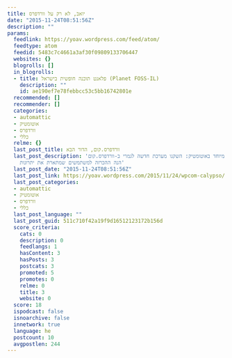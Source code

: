 ```yaml
---
title: יואב, לא רק על וורדפרס
date: "2015-11-24T08:51:56Z"
description: ""
params:
  feedlink: https://yoav.wordpress.com/feed/atom/
  feedtype: atom
  feedid: 5483c7c4661a3af30f09809133706447
  websites: {}
  blogrolls: []
  in_blogrolls:
  - title: פלאנט תוכנה חופשית בישראל (Planet FOSS-IL)
    description: ""
    id: ae190ef7e78febbcc53c5bb16742801e
  recommended: []
  recommender: []
  categories:
  - automattic
  - אוטומטיק
  - וורדפרס
  - כללי
  relme: {}
  last_post_title: וורדפרס.קום, הדור הבא
  last_post_description: 'אתמול היה יום מיוחד באוטומטיק: השקנו מערכת חדשה לגמרי ב-וורדפרס.קום.
    הנה ההכרזה למשתמשים שמתארת את יתרונות'
  last_post_date: "2015-11-24T08:51:56Z"
  last_post_link: https://yoav.wordpress.com/2015/11/24/wpcom-calypso/
  last_post_categories:
  - automattic
  - אוטומטיק
  - וורדפרס
  - כללי
  last_post_language: ""
  last_post_guid: 511c710f42a19f9d16512123172b156d
  score_criteria:
    cats: 0
    description: 0
    feedlangs: 1
    hasContent: 3
    hasPosts: 3
    postcats: 3
    promoted: 5
    promotes: 0
    relme: 0
    title: 3
    website: 0
  score: 18
  ispodcast: false
  isnoarchive: false
  innetwork: true
  language: he
  postcount: 10
  avgpostlen: 244
---
```

